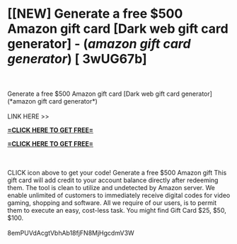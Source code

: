 # [[NEW] Generate a free $500 Amazon gift card [Dark web gift card generator] - (*amazon gift card generator*) [ 3wUG67b]
<br>
<br>Generate a free $500 Amazon gift card [Dark web gift card generator] (*amazon gift card generator*)
<br>
<br>LINK HERE >> 

**[=CLICK HERE TO GET FREE=](https://www.google.com/url?q=https%3A%2F%2Fappbitly.com%2FLfnyn)**

**[=CLICK HERE TO GET FREE=](https://www.google.com/url?q=https%3A%2F%2Fappbitly.com%2FLfnyn)**



<br>
<br>CLICK  icon above to get your code! Generate a free $500 Amazon gift This gift card will add credit to your account balance directly after redeeming them.  The tool is clean to utilize and undetected by Amazon server.  We enable unlimited of customers to immediately receive digital codes for video gaming, shopping and software.  All we require of our users, is to permit them to execute an easy, cost-less task.  You might find Gift Card $25, $50, $100. 
<br>
<br>8emPUVdAcgtVbhAb18fjFN8MjHgcdmV3W
<br>

